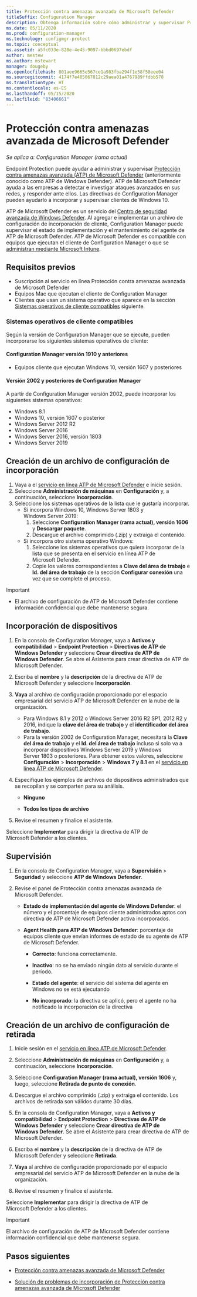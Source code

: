 ```yaml
---
title: Protección contra amenazas avanzada de Microsoft Defender
titleSuffix: Configuration Manager
description: Obtenga información sobre cómo administrar y supervisar Protección contra amenazas avanzada de Microsoft Defender, un nuevo servicio que ayuda a las empresas a responder ante ataques sofisticados.
ms.date: 05/11/2020
ms.prod: configuration-manager
ms.technology: configmgr-protect
ms.topic: conceptual
ms.assetid: a5fc033e-828e-4e45-9097-bbbd0697ebdf
author: mestew
ms.author: mstewart
manager: dougeby
ms.openlocfilehash: 801aee9665e567ce1a983fba294f1e58f58eee04
ms.sourcegitcommit: 4174f7e485067812c29aea01a4767989ffdbb578
ms.translationtype: HT
ms.contentlocale: es-ES
ms.lasthandoff: 05/15/2020
ms.locfileid: "83406661"
---
```

# <a name="microsoft-defender-advanced-threat-protection"></a>Protección contra amenazas avanzada de Microsoft Defender

*Se aplica a: Configuration Manager (rama actual)*

Endpoint Protection puede ayudar a administrar y supervisar [Protección contra amenazas avanzada (ATP) de Microsoft Defender](https://docs.microsoft.com/windows/security/threat-protection/microsoft-defender-atp/microsoft-defender-advanced-threat-protection) (anteriormente conocido como ATP de Windows Defender). ATP de Microsoft Defender ayuda a las empresas a detectar e investigar ataques avanzados en sus redes, y responder ante ellos. Las directivas de Configuration Manager pueden ayudarlo a incorporar y supervisar clientes de Windows 10.

ATP de Microsoft Defender es un servicio del [Centro de seguridad avanzada de Windows Defender](https://securitycenter.windows.com). Al agregar e implementar un archivo de configuración de incorporación de cliente, Configuration Manager puede supervisar el estado de implementación y el mantenimiento del agente de ATP de Microsoft Defender. ATP de Microsoft Defender es compatible con equipos que ejecutan el cliente de Configuration Manager o que se [administran mediante Microsoft Intune](https://docs.microsoft.com/intune/protect/advanced-threat-protection).

## <a name="prerequisites"></a>Requisitos previos

- Suscripción al servicio en línea Protección contra amenazas avanzada de Microsoft Defender  
- Equipos Mac que ejecutan el cliente de Configuration Manager
- Clientes que usan un sistema operativo que aparece en la sección [Sistemas operativos de cliente compatibles](#bkmk_os) siguiente.

### <a name="supported-client-operating-systems"></a><a name="bkmk_os"></a> Sistemas operativos de cliente compatibles
Según la versión de Configuration Manager que se ejecute, pueden incorporarse los siguientes sistemas operativos de cliente:

#### <a name="configuration-manager-version-1910-and-prior"></a>Configuration Manager versión 1910 y anteriores

- Equipos cliente que ejecutan Windows 10, versión 1607 y posteriores

#### <a name="configuration-manager-version-2002-and-later"></a>Versión 2002 y posteriores de Configuration Manager
<!--5229962-->
A partir de Configuration Manager versión 2002, puede incorporar los siguientes sistemas operativos:

- Windows 8.1
- Windows 10, versión 1607 o posterior
- Windows Server 2012 R2
- Windows Server 2016
- Windows Server 2016, versión 1803
- Windows Server 2019

## <a name="create-an-onboarding-configuration-file"></a>Creación de un archivo de configuración de incorporación

1. Vaya a el [servicio en línea ATP de Microsoft Defender](https://securitycenter.windows.com/) e inicie sesión.
1. Seleccione **Administración de máquinas** en **Configuración** y, a continuación, seleccione **Incorporación**.
1. Seleccione los sistemas operativos de la lista que le gustaría incorporar.
   - Si incorpora Windows 10, Windows Server 1803 y Windows Server 2019:
      1. Seleccione **Configuration Manager (rama actual), versión 1606** y **Descargar paquete**.
      1. Descargue el archivo comprimido (.zip) y extraiga el contenido.
   - Si incorpora otro sistema operativo Windows:
      1. Seleccione los sistemas operativos que quiera incorporar de la lista que se presenta en el servicio en línea ATP de Microsoft Defender.
      1. Copie los valores correspondientes a **Clave del área de trabajo** e **Id. del área de trabajo** de la sección **Configurar conexión** una vez que se complete el proceso.

> [!IMPORTANT]
> - El archivo de configuración de ATP de Microsoft Defender contiene información confidencial que debe mantenerse segura.

## <a name="onboard-devices"></a>Incorporación de dispositivos

1. En la consola de Configuration Manager, vaya a **Activos y compatibilidad** > **Endpoint Protection** > **Directivas de ATP de Windows Defender** y seleccione **Crear directiva de ATP de Windows Defender**. Se abre el Asistente para crear directiva de ATP de Microsoft Defender.  
1. Escriba el **nombre** y la **descripción** de la directiva de ATP de Microsoft Defender y seleccione **Incorporación**.
1. **Vaya** al archivo de configuración proporcionado por el espacio empresarial del servicio ATP de Microsoft Defender en la nube de la organización.
   - Para Windows 8.1 y 2012 o Windows Server 2016 R2 SP1, 2012 R2 y 2016, indique la **clave del área de trabajo** y el **identificador del área de trabajo**.
   - Para la versión 2002 de Configuration Manager, necesitará la **Clave del área de trabajo** y el **Id. del área de trabajo** incluso si solo va a incorporar dispositivos Windows Server 2019 y Windows Server 1803 o posteriores. Para obtener estos valores, seleccione **Configuración** > **Incorporación** > **Windows 7 y 8.1** en el [servicio en línea ATP de Microsoft Defender](https://securitycenter.windows.com/). <!--7054188-->
1. Especifique los ejemplos de archivos de dispositivos administrados que se recopilan y se comparten para su análisis.  

   - **Ninguno**

   - **Todos los tipos de archivo**  
1. Revise el resumen y finalice el asistente.  

Seleccione **Implementar** para dirigir la directiva de ATP de Microsoft Defender a los clientes.

## <a name="monitor"></a>Supervisión

1. En la consola de Configuration Manager, vaya a **Supervisión** > **Seguridad** y seleccione **ATP de Windows Defender**.  

1. Revise el panel de Protección contra amenazas avanzada de Microsoft Defender.  

    - **Estado de implementación del agente de Windows Defender**: el número y el porcentaje de equipos cliente administrados aptos con directiva de ATP de Microsoft Defender activa incorporados.  

    - **Agent Health para ATP de Windows Defender**: porcentaje de equipos cliente que envían informes de estado de su agente de ATP de Microsoft Defender.  

        - **Correcto**: funciona correctamente.  

        - **Inactivo**: no se ha enviado ningún dato al servicio durante el período.  

        - **Estado del agente**: el servicio del sistema del agente en Windows no se está ejecutando  

        - **No incorporado**: la directiva se aplicó, pero el agente no ha notificado la incorporación de la directiva  

## <a name="create-an-offboarding-configuration-file"></a>Creación de un archivo de configuración de retirada  

1. Inicie sesión en el [servicio en línea ATP de Microsoft Defender](https://securitycenter.windows.com/).

1. Seleccione **Administración de máquinas** en **Configuración** y, a continuación, seleccione **Incorporación**.  

1. Seleccione **Configuration Manager (rama actual), versión 1606** y, luego, seleccione **Retirada de punto de conexión**.  

1. Descargue el archivo comprimido (.zip) y extraiga el contenido. Los archivos de retirada son válidos durante 30 días.

1. En la consola de Configuration Manager, vaya a **Activos y compatibilidad** > **Endpoint Protection** > **Directivas de ATP de Windows Defender** y seleccione **Crear directiva de ATP de Windows Defender**. Se abre el Asistente para crear directiva de ATP de Microsoft Defender.  

1. Escriba el **nombre** y la **descripción** de la directiva de ATP de Microsoft Defender y seleccione **Retirada**.

1. **Vaya** al archivo de configuración proporcionado por el espacio empresarial del servicio ATP de Microsoft Defender en la nube de la organización.

1. Revise el resumen y finalice el asistente.  

Seleccione **Implementar** para dirigir la directiva de ATP de Microsoft Defender a los clientes.  

> [!IMPORTANT]
> El archivo de configuración de ATP de Microsoft Defender contiene información confidencial que debe mantenerse segura.

## <a name="next-steps"></a>Pasos siguientes

- [Protección contra amenazas avanzada de Microsoft Defender](https://docs.microsoft.com/windows/security/threat-protection/microsoft-defender-atp/microsoft-defender-advanced-threat-protection)

- [Solución de problemas de incorporación de Protección contra amenazas avanzada de Microsoft Defender](https://docs.microsoft.com/windows/security/threat-protection/microsoft-defender-atp/troubleshoot-onboarding)
